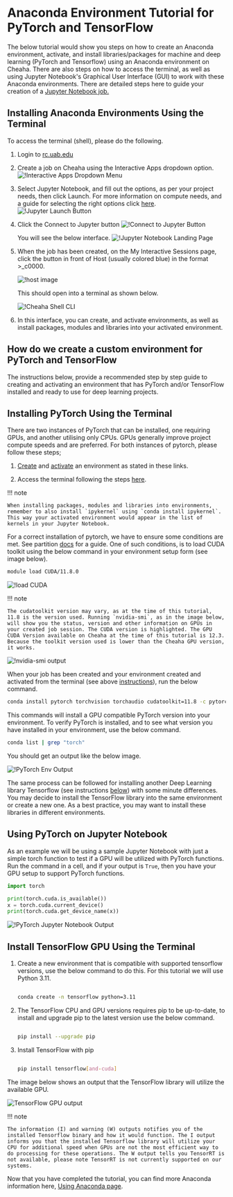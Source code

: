 # Anaconda Environment Tutorial for PyTorch and TensorFlow

The below tutorial would show you steps on how to create an Anaconda environment, activate, and install libraries/packages for machine and deep learning (PyTorch and Tensorflow) using an Anaconda environment on Cheaha. There are also steps on how to access the terminal, as well as using Jupyter Notebook's Graphical User Interface (GUI) to work with these Anaconda environments. There are detailed steps here to guide your creation of a [Jupyter Notebook job.](../open_ondemand/ood_layout.md#interactive-apps)

## Installing Anaconda Environments Using the Terminal

To access the terminal (shell), please do the following.

1. Login to [rc.uab.edu](https://rc.uab.edu)

1. Create a job on Cheaha using the Interactive Apps dropdown option.![!Interactive Apps Dropdown Menu](images/interactive_dropdown.png)

1. Select Jupyter Notebook, and fill out the options, as per your project needs, then click Launch.  For more information on compute needs, and a guide for selecting the right options click [here](../job_efficiency.md#estimating-compute-resources). ![!Jupyter Launch Button](images/jupyter_launch.png)

1. Click the Connect to Jupyter button ![!Connect to Jupyter Button](images/connect_to_jupyt_button.png)

    You will see the below interface. ![!Jupyter Notebook Landing Page](images/jupyter_landing_page.png)

1. When the job has been created, on the My Interactive Sessions page, click the button in front of Host (usually colored blue) in the format >_c0000.

    ![!host image](images/cheaha_shell_button.png)

    This should open into a terminal as shown below.

    ![!Cheaha Shell CLI](images/cheaha_shell_cli.png)

1. In this interface, you can create, and activate environments, as well as install packages, modules and libraries into your activated environment.

## How do we create a custom environment for PyTorch and TensorFlow

The instructions below, provide a recommended step by step guide to creating and activating an environment that has PyTorch and/or TensorFlow installed and ready to use for deep learning projects.

## Installing PyTorch Using the Terminal

There are two instances of PyTorch that can be installed, one requiring GPUs, and another utilising only CPUs. GPUs generally improve project compute speeds and are preferred. For both instances of pytorch, please follow these steps;

1. [Create](../../workflow_solutions/using_anaconda.md#create-an-environment) and [activate](../../workflow_solutions/using_anaconda.md#activate-an-environment) an environment as stated in these links.

1. Access the terminal following the steps [here](#installing-anaconda-environments-using-the-terminal).

<!-- markdownlint-disable MD046 -->
!!! note

    When installing packages, modules and libraries into environments, remember to also install `ipykernel` using `conda install ipykernel`. This way your activated environment would appear in the list of kernels in your Jupyter Notebook.

<!-- markdownlint-enable MD046 -->

For a correct installation of pytorch, we have to ensure some conditions are met. See partition [docs](../hardware.md#details) for a guide. One of such conditions, is to load CUDA toolkit using the below command in your environment setup form (see image below).

```bash
module load CUDA/11.8.0

```

![!load CUDA](images/module_load_cuda.png)

<!-- markdownlint-disable MD046 -->
!!! note

    The cudatoolkit version may vary, as at the time of this tutorial, 11.8 is the version used. Running `nvidia-smi`, as in the image below, will show you the status, version and other information on GPUs in your created job session. The CUDA version is highlighted. The GPU CUDA Version available on Cheaha at the time of this tutorial is 12.3. Because the toolkit version used is lower than the Cheaha GPU version, it works.

<!-- markdownlint-enable MD046 -->

![!nvidia-smi output](images/CudaVersion.png)

When your job has been created and your environment created and activated from the terminal (see above [instructions](../../workflow_solutions/using_anaconda.md#create-an-environment)), run the below command.

```bash
conda install pytorch torchvision torchaudio cudatoolkit=11.8 -c pytorch -c nvidia

```

This commands will install a GPU compatible PyTorch version into your environment. To verify PyTorch is installed, and to see what version you have installed in your environment, use the below command.

```bash
conda list | grep "torch"

```

You should get an output like the below image.

![!PyTorch Env Output](images/pytorchversion_output.png)

The same process can be followed for installing another Deep Learning library Tensorflow (see instructions [below](#install-tensorflow-gpu-using-the-terminal)) with some minute differences. You may decide to install the TensorFlow library into the same environment or create a new one. As a best practice, you may want to install these libraries in different environments.

## Using PyTorch on Jupyter Notebook

As an example we will be using a sample Jupyter Notebook with just a simple torch function to test if a GPU will be utilized with PyTorch functions. Run the command in a cell, and if your output is `True`, then you have your GPU setup to support PyTorch functions.

```python
import torch

print(torch.cuda.is_available())
x = torch.cuda.current_device()
print(torch.cuda.get_device_name(x))

```

![!PyTorch Jupyter Notebook Output](images/pytorch_output.png)

## Install TensorFlow GPU Using the Terminal

1. Create a new environment that is compatible with supported tensorflow versions, use the below command to do this. For this tutorial we will use Python 3.11.

    ```bash

    conda create -n tensorflow python=3.11

    ```

1. The TensorFlow CPU and GPU versions requires pip to be up-to-date, to install and upgrade pip to the latest version use the below command.

    ```bash

    pip install --upgrade pip

    ```

1. Install TensorFlow with pip

    ```bash

    pip install tensorflow[and-cuda]

    ```

The image below shows an output that the TensorFlow library will utilize the available GPU.

![TensorFlow GPU output](images/tensor_gpu.png)

<!-- markdownlint-disable MD046 -->
!!! note

    The information (I) and warning (W) outputs notifies you of the installed Tensorflow binary and how it would function. The I output informs you that the installed Tensorflow library will utilize your CPU for additional speed when GPUs are not the most efficient way to do processing for these operations. The W output tells you TensorRT is not available, please note TensorRT is not currently supported on our systems.
<!-- markdownlint-enable MD046 -->

Now that you have completed the tutorial, you can find more Anaconda information here, [Using Anaconda page](../../workflow_solutions/using_anaconda.md#anaconda).
